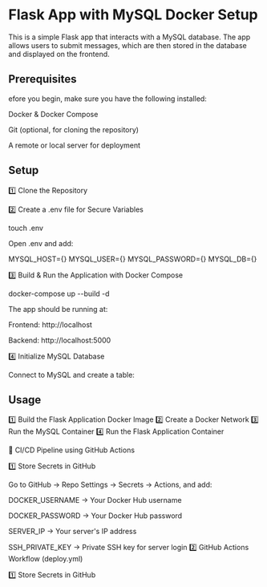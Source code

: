  # Flask App with MySQL Docker Setup

This is a simple Flask app that interacts with a MySQL database. The app allows users to submit messages, which are then stored in the database and displayed on the frontend.

## Prerequisites

efore you begin, make sure you have the following installed:

Docker & Docker Compose

Git (optional, for cloning the repository)

A remote or local server for deployment

## Setup

1️⃣ Clone the Repository

2️⃣ Create a .env file for Secure Variables

touch .env

Open .env and add:

MYSQL_HOST={}
MYSQL_USER={}
MYSQL_PASSWORD={}
MYSQL_DB={}

3️⃣ Build & Run the Application with Docker Compose

docker-compose up --build -d

The app should be running at:

Frontend: http://localhost

Backend: http://localhost:5000

4️⃣ Initialize MySQL Database

Connect to MySQL and create a table:

## Usage

1️⃣ Build the Flask Application Docker Image
2️⃣ Create a Docker Network
3️⃣ Run the MySQL Container
4️⃣ Run the Flask Application Container

🔹 CI/CD Pipeline using GitHub Actions

1️⃣ Store Secrets in GitHub

Go to GitHub → Repo Settings → Secrets → Actions, and add:

DOCKER_USERNAME → Your Docker Hub username

DOCKER_PASSWORD → Your Docker Hub password

SERVER_IP → Your server's IP address

SSH_PRIVATE_KEY → Private SSH key for server login
2️⃣ GitHub Actions Workflow (deploy.yml)


1️⃣ Store Secrets in GitHub
